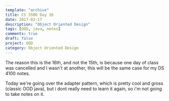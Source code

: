 ```yaml
---
template: "archive"
title: CS 3500 Day 16
date: 2017-03-17
description: "Object Oriented Design"
tags: [OOD, java, notes]
comments: true
draft: false
project: OOD
category: Object Oriented Design
---
```


The reason this is the 16th, and not the 15th, is because one day of class was cancelled and I wasn't at another, this will be the same case for my DS 4100 notes. 

Today we're going over the adapter pattern, which is pretty cool and gross (classic OOD java), but i dont really need to learn it again, so i'm not going to take notes on it.